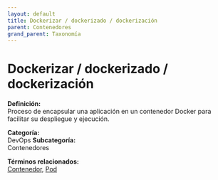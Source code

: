 ```yaml
---
layout: default
title: Dockerizar / dockerizado / dockerización
parent: Contenedores
grand_parent: Taxonomía
---
```


# Dockerizar / dockerizado / dockerización

**Definición:**  
Proceso de encapsular una aplicación en un contenedor Docker para facilitar su despliegue y ejecución.

**Categoría:**  
DevOps 
**Subcategoría:**  
Contenedores

**Términos relacionados:**  
[Contenedor](https://maleniski.github.io/diccionario-angl-tec-mx/docs/taxonomia/devops/contenedores/contenedor.html), [Pod](https://maleniski.github.io/diccionario-angl-tec-mx/docs/taxonomia/devops/contenedores/pod.html)
